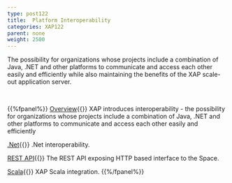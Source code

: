 ```yaml
---
type: post122
title:  Platform Interoperability
categories: XAP122
parent: none
weight: 2500
---
```



The possibility for organizations whose projects include a combination of Java, .NET and other platforms to communicate and access each other easily and efficiently while also maintaining the benefits of the XAP scale-out application server.


<br>

{{%fpanel%}}
[Overview](./interoperability.html){{<wbr>}}
XAP introduces interoperability - the possibility for organizations whose projects include a combination of Java, .NET and other platforms to communicate and access each other easily and efficiently

[.Net]({{%currentneturl%}}/interoperability.html){{<wbr>}}
.Net interoperability.

[REST API](./rest-service-overview.html){{<wbr>}}
The REST API exposing HTTP based interface to the Space.

[Scala](./scala.html){{<wbr>}}
XAP Scala integration.
{{%/fpanel%}}
